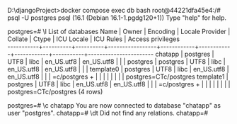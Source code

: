 D:\djangoProject>docker compose exec db bash
root@44221dfa45e4:/# psql -U postgres
psql (16.1 (Debian 16.1-1.pgdg120+1))
Type "help" for help.

postgres=# \l
List of databases
Name | Owner | Encoding | Locale Provider | Collate | Ctype | ICU Locale | ICU Rules | Access privileges  
-----------+----------+----------+-----------------+------------+------------+------------+-----------+-----------------------
chatapp | postgres | UTF8 | libc | en_US.utf8 | en_US.utf8 | | |
postgres | postgres | UTF8 | libc | en_US.utf8 | en_US.utf8 | | |
template0 | postgres | UTF8 | libc | en_US.utf8 | en_US.utf8 | | | =c/postgres +
| | | | | | | | postgres=CTc/postgres
template1 | postgres | UTF8 | libc | en_US.utf8 | en_US.utf8 | | | =c/postgres +
| | | | | | | | postgres=CTc/postgres
(4 rows)

postgres=# \c chatapp
You are now connected to database "chatapp" as user "postgres".
chatapp=# \dt
Did not find any relations.
chatapp=#
